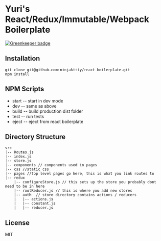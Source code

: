 # Yuri's React/Redux/Immutable/Webpack Boilerplate

[![Greenkeeper badge](https://badges.greenkeeper.io/ninjakttty/react-boilerplate.svg)](https://greenkeeper.io/)

## Installation

```
git clone git@github.com:ninjakttty/react-boilerplate.git
npm install
```

## NPM Scripts

* start -- start in dev mode
* dev -- same as above
* build -- build production dist folder
* test -- run tests
* eject -- eject from react boilerplate

## Directory Structure

```
src
|-- Routes.js
|-- index.js
|-- store.js
|-- components // components used in pages
|-- css //static css
|-- pages //top level pages go here, this is what you link routes to
|-- redux
    |-- configureStore.js // this sets up the store you probably dont need to be in here
    |-- rootReducer.js // this is where you add new stores
    |-- auth  // store directory contains actions / reducers
    |   |-- actions.js
    |   |-- constant.js
    |   |-- reducer.js
```

## License

MIT
